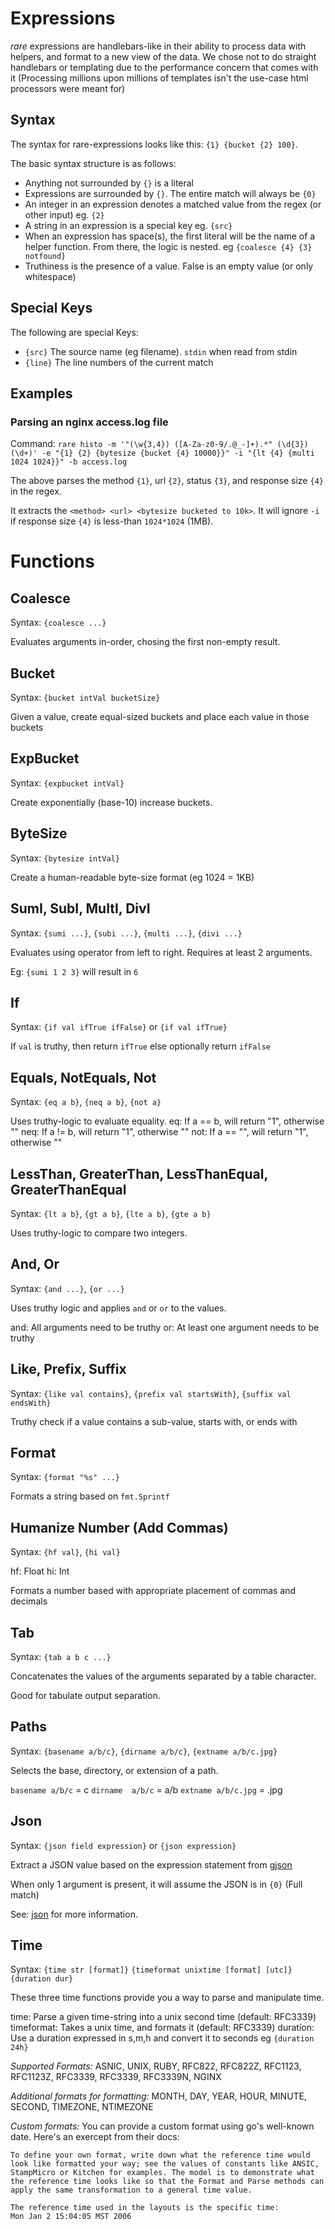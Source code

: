 # Expressions

*rare* expressions are handlebars-like in their ability to process data with 
helpers, and format to a new view of the data.  We chose not to do straight
handlebars or templating due to the performance concern that comes with it 
(Processing millions upon millions of templates isn't the use-case html 
processors were meant for)

## Syntax

The syntax for rare-expressions looks like this: `{1} {bucket {2} 100}`.

The basic syntax structure is as follows:

 * Anything not surrounded by `{}` is a literal
 * Expressions are surrounded by `{}`. The entire match will always be `{0}`
 * An integer in an expression denotes a matched value from the regex (or other input) eg. `{2}`
 * A string in an expression is a special key eg. `{src}`
 * When an expression has space(s), the first literal will be the name of a helper function.
   From there, the logic is nested. eg `{coalesce {4} {3} notfound}`
 * Truthiness is the presence of a value.  False is an empty value (or only whitespace)

## Special Keys

The following are special Keys:

 * `{src}`  The source name (eg filename). `stdin` when read from stdin
 * `{line}` The line numbers of the current match

## Examples

### Parsing an nginx access.log file

Command: `rare histo -m '"(\w{3,4}) ([A-Za-z0-9/.@_-]+).*" (\d{3}) (\d+)' -e "{1} {2} {bytesize {bucket {4} 10000}}" -i "{lt {4} {multi 1024 1024}}" -b access.log`

The above parses the method `{1}`, url `{2}`, status `{3}`, and response size `{4}` in the regex.

It extracts the `<method> <url> <bytesize bucketed to 10k>`. It will ignore `-i` if response size `{4}` is less-than `1024*1024` (1MB).

# Functions

## Coalesce

Syntax: `{coalesce ...}`

Evaluates arguments in-order, chosing the first non-empty result.

## Bucket

Syntax: `{bucket intVal bucketSize}`

Given a value, create equal-sized buckets and place each value in those buckets

## ExpBucket

Syntax: `{expbucket intVal}`

Create exponentially (base-10) increase buckets.

## ByteSize

Syntax: `{bytesize intVal}`

Create a human-readable byte-size format (eg 1024 = 1KB)

## SumI, SubI, MultI, DivI

Syntax: `{sumi ...}`, `{subi ...}`, `{multi ...}`, `{divi ...}`

Evaluates using operator from left to right. Requires at least 2 arguments.

Eg: `{sumi 1 2 3}` will result in `6`

## If

Syntax: `{if val ifTrue ifFalse}` or `{if val ifTrue}`

If `val` is truthy, then return `ifTrue` else optionally return `ifFalse`

## Equals, NotEquals, Not

Syntax: `{eq a b}`, `{neq a b}`, `{not a}`

Uses truthy-logic to evaluate equality.
eq:  If a == b,  will return "1", otherwise ""
neq: If a != b,  will return "1", otherwise ""
not: If a == "", will return "1", otherwise ""

## LessThan, GreaterThan, LessThanEqual, GreaterThanEqual

Syntax: `{lt a b}`, `{gt a b}`, `{lte a b}`, `{gte a b}`

Uses truthy-logic to compare two integers.

## And, Or

Syntax: `{and ...}`, `{or ...}`

Uses truthy logic and applies `and` or `or` to the values.

and: All arguments need to be truthy
or:  At least one argument needs to be truthy

## Like, Prefix, Suffix

Syntax: `{like val contains}`, `{prefix val startsWith}`, `{suffix val endsWith}`

Truthy check if a value contains a sub-value, starts with, or ends with

## Format

Syntax: `{format "%s" ...}`

Formats a string based on `fmt.Sprintf`

## Humanize Number (Add Commas)

Syntax: `{hf val}`, `{hi val}`

hf: Float
hi: Int

Formats a number based with appropriate placement of commas and decimals

## Tab

Syntax: `{tab a b c ...}`

Concatenates the values of the arguments separated by a table character.

Good for tabulate output separation.

## Paths

Syntax: `{basename a/b/c}`, `{dirname a/b/c}`, `{extname a/b/c.jpg}`

Selects the base, directory, or extension of a path.

`basename a/b/c` = c
`dirname  a/b/c` = a/b
`extname a/b/c.jpg` = .jpg 

## Json

Syntax: `{json field expression}` or `{json expression}`

Extract a JSON value based on the expression statement from [gjson](https://github.com/tidwall/gjson)

When only 1 argument is present, it will assume the JSON is in `{0}` (Full match)

See: [json](json.md) for more information.

## Time

Syntax: `{time str [format]}` `{timeformat unixtime [format] [utc]}` `{duration dur}`

These three time functions provide you a way to parse and manipulate time.

time: Parse a given time-string into a unix second time (default: RFC3339)
timeformat: Takes a unix time, and formats it (default: RFC3339)
duration: Use a duration expressed in s,m,h and convert it to seconds eg `{duration 24h}`

*Supported Formats:*
ASNIC, UNIX, RUBY, RFC822, RFC822Z, RFC1123, RFC1123Z, RFC3339, RFC3339, RFC3339N, NGINX

*Additional formats for formatting:*
MONTH, DAY, YEAR, HOUR, MINUTE, SECOND, TIMEZONE, NTIMEZONE

*Custom formats:*
You can provide a custom format using go's well-known date. Here's an exercept from their docs:

```
To define your own format, write down what the reference time would look like formatted your way; see the values of constants like ANSIC, StampMicro or Kitchen for examples. The model is to demonstrate what the reference time looks like so that the Format and Parse methods can apply the same transformation to a general time value.

The reference time used in the layouts is the specific time:
Mon Jan 2 15:04:05 MST 2006
```
